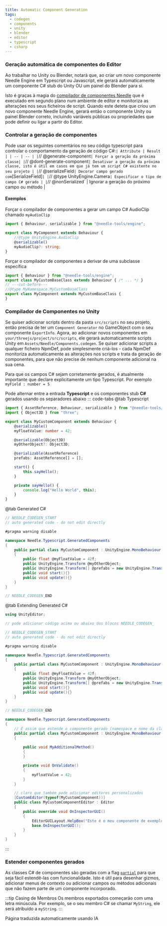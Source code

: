 ```yaml
---
title: Automatic Component Generation
tags:
  - codegen
  - components
  - unity
  - blender
  - editor
  - typescript
  - csharp
---
```


### Geração automática de componentes do Editor

Ao trabalhar no Unity ou Blender, notará que, ao criar um novo componente Needle Engine em Typescript ou Javascript, ele gerará automaticamente um componente C# stub do Unity OU um painel do Blender para si.

Isto é graças à magia do [compilador de componentes Needle](https://www.npmjs.com/package/@needle-tools/needle-component-compiler) que é executado em segundo plano num ambiente de editor e monitoriza as alterações nos seus ficheiros de script. Quando este deteta que criou um novo componente Needle Engine, gerará então o componente Unity ou painel Blender correto, incluindo variáveis públicas ou propriedades que pode definir ou ligar a partir do Editor.



### Controlar a geração de componentes
Pode usar os seguintes comentários no seu código typescript para controlar o comportamento da geração de código C#:`
| Attribute | Result |
| -- | -- |
| `// @generate-component` | Forçar a geração da próxima classe|
| `// @dont-generate-component` | Desativar a geração da próxima classe, isto é útil em casos em que já tem um script C# existente no seu projeto |
| `// @serializeField` | Decorar campo gerado com `[SerializeField]` |
| `// @type UnityEngine.Camera` | Especificar o tipo de campo C# gerado |
| `// @nonSerialized` | Ignorar a geração do próximo campo ou método |

#### Exemplos

Forçar o compilador de componentes a gerar um campo C# AudioClip chamado `myAudioClip`
```ts twoslash
import { Behaviour, serializable } from "@needle-tools/engine";

export class MyComponent extends Behaviour {
	//@type UnityEngine.AudioClip
	@serializable()
	myAudioClip?: string;
}

```

Forçar o compilador de componentes a derivar de uma subclasse específica
```ts twoslash
import { Behaviour } from "@needle-tools/engine";
export class MyCustomBaseClass extends Behaviour { /* ... */ }
// ---cut-before---
//@type MyNamespace.MyCustomBaseClass
export class MyComponent extends MyCustomBaseClass {
}
```


### Compilador de Componentes no Unity
Se quiser adicionar scripts dentro da pasta ``src/scripts`` no seu projeto, então precisa de ter um ``Component Generator`` no GameObject com o seu componente ``ExportInfo``.
Agora, ao adicionar novos componentes em ``your/threejs/project/src/scripts``, ele gerará automaticamente scripts Unity em ``Assets/Needle/Components.codegen``.
Se quiser adicionar scripts a qualquer ficheiro NpmDef, pode simplesmente criá-los - cada NpmDef monitoriza automaticamente as alterações nos scripts e trata da geração de componentes, para que não precise de nenhum componente adicional na sua cena.

Para que os campos C# sejam corretamente gerados, é atualmente importante que declare explicitamente um tipo Typescript. Por exemplo ``myField : number = 5``

Pode alternar entre a entrada **Typescript** e os componentes stub **C#** gerados usando os separadores abaixo
::: code-tabs
@tab Typescript
```ts twoslash
import { AssetReference, Behaviour, serializable } from "@needle-tools/engine";
import { Object3D } from "three";

export class MyCustomComponent extends Behaviour {
    @serializable()
    myFloatValue: number = 42;

    @serializable(Object3D)
    myOtherObject?: Object3D;

    @serializable(AssetReference)
    prefabs: AssetReference[] = [];

    start() {
        this.sayHello();
    }

    private sayHello() {
        console.log("Hello World", this);
    }
}
```
@tab Generated C#
```csharp
// NEEDLE_CODEGEN_START
// auto generated code - do not edit directly

#pragma warning disable

namespace Needle.Typescript.GeneratedComponents
{
	public partial class MyCustomComponent : UnityEngine.MonoBehaviour
	{
		public float @myFloatValue = 42f;
		public UnityEngine.Transform @myOtherObject;
		public UnityEngine.Transform[] @prefabs = new UnityEngine.Transform[]{ };
		public void start(){}
		public void update(){}
	}
}

// NEEDLE_CODEGEN_END
```
@tab Extending Generated C#
```csharp
using UnityEditor;

// pode adicionar código acima ou abaixo dos blocos NEEDLE_CODEGEN_

// NEEDLE_CODEGEN_START
// auto generated code - do not edit directly

#pragma warning disable

namespace Needle.Typescript.GeneratedComponents
{
	public partial class MyCustomComponent : UnityEngine.MonoBehaviour
	{
		public float @myFloatValue = 42f;
		public UnityEngine.Transform @myOtherObject;
		public UnityEngine.Transform[] @prefabs = new UnityEngine.Transform[]{ };
		public void start(){}
		public void update(){}
	}
}

// NEEDLE_CODEGEN_END

namespace Needle.Typescript.GeneratedComponents
{
    // É assim que estende o componente gerado (namespace e nome da classe devem corresponder!)
	public partial class MyCustomComponent : UnityEngine.MonoBehaviour
	{
		
		public void MyAdditionalMethod()
		{
		}

		private void OnValidate()
		{
			myFloatValue = 42;
		}
	}

    // claro que também pode adicionar editores personalizados
	[CustomEditor(typeof(MyCustomComponent))]
	public class MyCustomComponentEditor : Editor
	{
		public override void OnInspectorGUI()
		{
			EditorGUILayout.HelpBox("Este é o meu componente de exemplo", MessageType.None);
			base.OnInspectorGUI();
		}
	}
}

```
:::


### Estender componentes gerados
As classes C# de componentes são geradas com a flag [`partial`](https://docs.microsoft.com/en-us/dotnet/csharp/programming-guide/classes-and-structs/partial-classes-and-methods) para que seja fácil estendê-las com funcionalidade. Isto é útil para desenhar gizmos, adicionar menus de contexto ou adicionar campos ou métodos adicionais que não fazem parte de um componente incorporado.


:::tip Casing de Membros
Os membros exportados começarão com uma letra minúscula. Por exemplo, se o seu membro C# se chamar ``MyString``, ele será atribuído a ``myString``.
:::

Página traduzida automaticamente usando IA